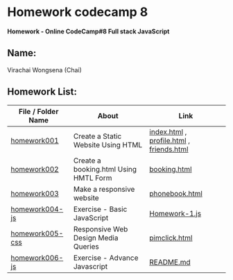 # Homework codecamp 8
__Homework - Online CodeCamp#8 Full stack JavaScript__

## Name:
Virachai Wongsena (Chai)

## **Homework List:**
| File / Folder Name | About | Link |
|----------------|----------------|----------------|
| [homework001](https://github.com/virachai/Homework_codecamp_8/tree/main/homework001/) | Create a Static Website Using HTML | [index.html](https://virachai.github.io/index.html) , [profile.html](https://virachai.github.io/profile.html) , [friends.html](https://virachai.github.io/friends.html)
| [homework002](https://github.com/virachai/Homework_codecamp_8/tree/main/homework002/) | Create a booking.html Using HMTL Form | [booking.html](https://virachai.github.io/booking.html)
| [homework003](https://github.com/virachai/Homework_codecamp_8/tree/main/homework003/) | Make a responsive website | [phonebook.html](https://virachai.github.io/phonebook.html)
| [homework004-js](https://github.com/virachai/Homework_codecamp_8/tree/main/homework004-js/) | Exercise - Basic JavaScript | [Homework-1.js](https://github.com/virachai/Homework_codecamp_8/blob/main/homework004-js/Homework-1.js)
| [homework005-css](https://github.com/virachai/Homework_codecamp_8/tree/main/homework005-css/) | Responsive Web Design Media Queries | [pimclick.html](https://virachai.github.io/pimclick.html)
| [homework006-js](https://github.com/virachai/Homework_codecamp_8/tree/main/homework006-js/) | Exercise - Advance Javascript | [README.md](https://github.com/virachai/Homework_codecamp_8/blob/main/homework006-js/README.md)